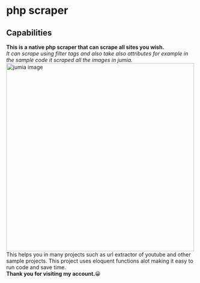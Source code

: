 # php scraper
## Capabilities
**This is a native php scraper that can scrape all sites you wish.**
</br>
*It can scrape using filter tags and also take also attributes for example in the sample code it scraped all the images in jumia.*
</br>
<img alt="jumia image" src="https://windows-cdn.softpedia.com/screenshots/Jumia-Desktop-App_1.jpg" height="500">
</br>
This helps you in many projects such as url extractor of youtube and other sample projects.
This project uses eloquent functions alot making it easy to run code and save time.
</br>
**Thank you for visiting my account.**😀

